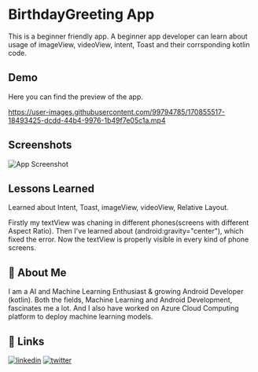 
# BirthdayGreeting App

This is a beginner friendly app. A beginner app developer can learn about usage of imageView, videoView, intent, Toast and their corrsponding kotlin code.


## Demo

Here you can find the preview of the app.

https://user-images.githubusercontent.com/99794785/170855517-18493425-dcdd-44b4-9976-1b49f7e05c1a.mp4
## Screenshots

![App Screenshot](https://user-images.githubusercontent.com/99794785/170855538-dadf115f-f508-4a05-a2d1-36e8208c2496.png)


## Lessons Learned

Learned about Intent, Toast, imageView, videoView, Relative Layout.

Firstly my textView was chaning in different phones(screens with different Aspect Ratio).
Then I've learned about (android:gravity="center"), which fixed the error. Now the textView is properly visible in every kind of phone screens.

## 🚀 About Me
I am a AI and Machine Learning Enthusiast & growing Android Developer (kotlin). Both the fields, Machine Learning and Android Development, fascinates me a lot. And I also have worked on Azure Cloud Computing platform to deploy machine learning models.


## 🔗 Links

[![linkedin](https://img.shields.io/badge/linkedin-0A66C2?style=for-the-badge&logo=linkedin&logoColor=white)](https://www.linkedin.com/in/thebitanpaul)
[![twitter](https://img.shields.io/badge/twitter-1DA1F2?style=for-the-badge&logo=twitter&logoColor=white)](https://twitter.com/thebitanpaul_)


